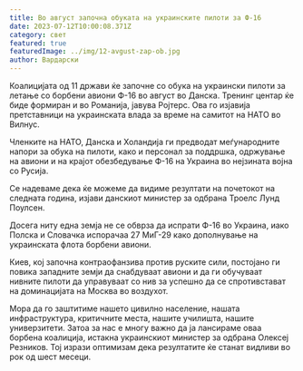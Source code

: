 ```yaml
---
title: Во август започна обуката на украинските пилоти за Ф-16
date: 2023-07-12T10:00:08.371Z
category: свет
featured: true
featuredImage: ../img/12-avgust-zap-ob.jpg
author: Вардарски
---
```

Коалицијата од 11 држави ќе започне со обука на украински пилоти за летање со борбени авиони Ф-16 во август во Данска. Тренинг центар ќе биде формиран и во Романија, јавува Ројтерс. Ова го изјавија претставници на украинската влада за време на самитот на НАТО во Вилнус.

Членките на НАТО, Данска и Холандија ги предводат меѓународните напори за обука на пилоти, како и персонал за поддршка, одржување на авиони и на крајот обезбедување Ф-16 на Украина во нејзината војна со Русија.

Се надеваме дека ќе можеме да видиме резултати на почетокот на следната година, изјави данскиот министер за одбрана Троелс Лунд Поулсен.

Досега ниту една земја не се обврза да испрати Ф-16 во Украина, иако Полска и Словачка испорачаа 27 МиГ-29 како дополнување на украинската флота борбени авиони.

Киев, кој започна контраофанзива против руските сили, постојано ги повика западните земји да снабдуваат авиони и да ги обучуваат нивните пилоти да управуваат со нив за успешно да се спротивстават на доминацијата на Москва во воздухот.

Мора да го заштитиме нашето цивилно население, нашата инфраструктура, критичните места, нашите училишта, нашите универзитети. Затоа за нас е многу важно да ја лансираме оваа борбена коалиција, истакна украинскиот министер за одбрана Олексеј Резников. Тој изрази оптимизам дека резултатите ќе станат видливи во рок од шест месеци.